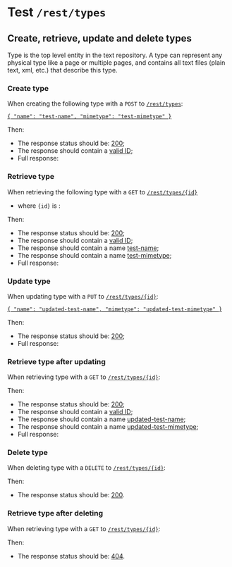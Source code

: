 # Test `/rest/types`

## Create, retrieve, update and delete types

Type is the top level entity in the text repository. 
A type can represent any physical type like a page or multiple pages, and contains all text files (plain text, xml, etc.) that describe this type.  

### Create type
When creating the following type with a `POST` to [`/rest/types`](- "#createEndpoint"):

[```{
  "name": "test-name",
  "mimetype": "test-mimetype"
}```](- "#newEntity")

[ ](- "#createResult=create(#createEndpoint, #newEntity)")

Then:

 - The response status should be: [200](- "?=#createResult.status");
 - The response should contain a [valid ID](- "?=#createResult.hasId");
 - Full response:
 
[ ](- "ext:embed=#createResult.body")

### Retrieve type
When retrieving the following type with a `GET` to [`/rest/types/{id}`](- "#getEndpoint") 

 - where `{id}` is [ ](- "c:echo=#createResult.id"):

[ ](- "#retrieveResult=retrieve(#getEndpoint, #createResult.id)")

Then:

 - The response status should be: [200](- "?=#retrieveResult.status");
 - The response should contain a [valid ID](- "?=#retrieveResult.hasId");
 - The response should contain a name [test-name](- "?=#retrieveResult.name");
 - The response should contain a name [test-mimetype](- "?=#retrieveResult.mimetype");
 - Full response:

[ ](- "ext:embed=#retrieveResult.body")

### Update type
When updating type [ ](- "c:echo=#createResult.id") with a `PUT` to [`/rest/types/{id}`](- "#updateEndpoint"):

[```{
  "name": "updated-test-name",
  "mimetype": "updated-test-mimetype"
}```](- "#updatedEntity")

[ ](- "#updateResult=update(#updateEndpoint, #createResult.id, #updatedEntity)")

Then:

 - The response status should be: [200](- "?=#updateResult.status");
 - Full response:

[ ](- "ext:embed=#updateResult.body")

### Retrieve type after updating
When retrieving type [ ](- "c:echo=#createResult.id") with a `GET` to [`/rest/types/{id}`](- "#getEndpoint"):

[ ](- "#getAfterUpdateResult=getAfterUpdate(#getEndpoint, #createResult.id)")

Then:

 - The response status should be: [200](- "?=#getAfterUpdateResult.status");
 - The response should contain a [valid ID](- "?=#getAfterUpdateResult.hasId");
 - The response should contain a name [updated-test-name](- "?=#getAfterUpdateResult.name");
 - The response should contain a name [updated-test-mimetype](- "?=#getAfterUpdateResult.mimetype");
 - Full response:

[ ](- "ext:embed=#getAfterUpdateResult.body")

### Delete type
When deleting type [ ](- "c:echo=#createResult.id") with a `DELETE` to [`/rest/types/{id}`](- "#deleteEndpoint"):

[ ](- "#deleteResult=delete(#deleteEndpoint, #createResult.id)")

Then:

 - The response status should be: [200](- "?=#deleteResult.status").

### Retrieve type after deleting
When retrieving type [ ](- "c:echo=#createResult.id") with a `GET` to [`/rest/types/{id}`](- "#getEndpoint"):

[ ](- "#retrieveAfterDeleteResult=getAfterDelete(#getEndpoint, #createResult.id)")

Then:

 - The response status should be: [404](- "?=#retrieveAfterDeleteResult.status").

